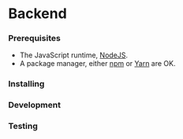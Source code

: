 # Backend

### Prerequisites
- The JavaScript runtime, [NodeJS](https://nodejs.org/en/).
- A package manager, either [npm](https://www.npmjs.com/) or [Yarn](https://yarnpkg.com/lang/en/) are OK.

### Installing
### Development
### Testing
